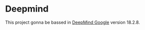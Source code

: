 # Deepmind

This project gonna be bassed in [DeepMind Google](https://deepmind.google/) version 18.2.8.
